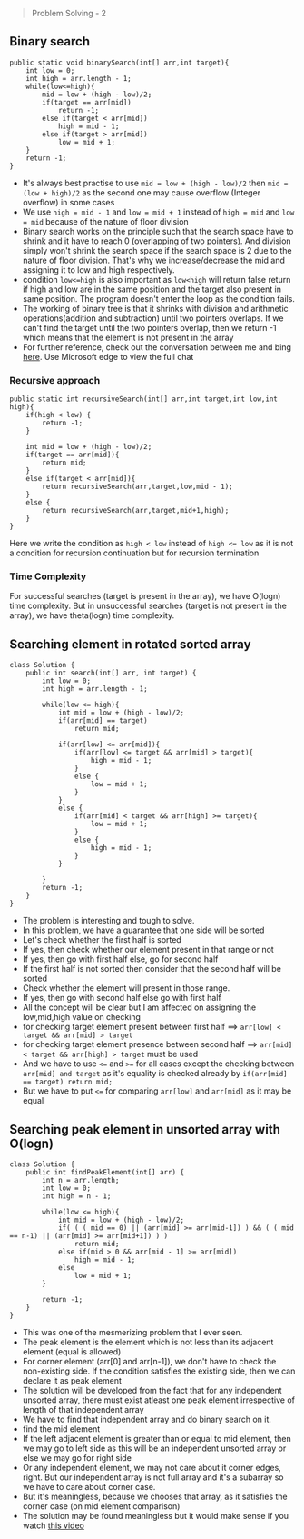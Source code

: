 > Problem Solving - 2

## Binary search


```
public static void binarySearch(int[] arr,int target){
    int low = 0;
    int high = arr.length - 1;
    while(low<=high){
        mid = low + (high - low)/2;
        if(target == arr[mid])
            return -1;
        else if(target < arr[mid])
            high = mid - 1;
        else if(target > arr[mid])
            low = mid + 1;
    }
    return -1;
}
```

- It's always best practise to use  `mid = low + (high - low)/2` then `mid = (low + high)/2` as the second one may cause overflow (Integer overflow) in some cases
- We use `high = mid - 1` and `low = mid + 1` instead of `high = mid` and `low = mid` because of the nature of floor division
- Binary search works on the principle such that the search space have to shrink and it have to reach 0 (overlapping of two pointers). And division simply won't shrink the search space if the search space is 2 due to the nature of floor division. That's why we increase/decrease the mid and assigning it to low and high respectively.
- condition `low<=high` is also important as `low<high` will return false return if high and low are in the same position and the target also present in same position. The program doesn't enter the loop as the condition fails. 
- The working of binary tree is that it shrinks with division and arithmetic operations(addition and subtraction) until two pointers overlaps. If we can't find the target until the two pointers overlap, then we return -1 which means that the element is not present in the array
- For further reference, check out the conversation between me and bing [here](https://sl.bing.net/fXMlnAnHArY). Use Microsoft edge to view the full chat


### Recursive approach

```
public static int recursiveSearch(int[] arr,int target,int low,int high){
    if(high < low) {
        return -1;
    }
    
    int mid = low + (high - low)/2;
    if(target == arr[mid]){
        return mid;
    }
    else if(target < arr[mid]){
        return recursiveSearch(arr,target,low,mid - 1);
    }
    else {
        return recursiveSearch(arr,target,mid+1,high);
    }
}
```

Here we write the condition as `high < low` instead of `high <= low` as it is not a condition for recursion continuation but for recursion termination

### Time Complexity 

For successful searches (target is present in the array), we have O(logn) time complexity. But in unsuccessful searches (target is not present in the array), we have theta(logn) time complexity.


## Searching element in rotated sorted array

```
class Solution {
    public int search(int[] arr, int target) {
        int low = 0;
        int high = arr.length - 1;

        while(low <= high){
            int mid = low + (high - low)/2;
            if(arr[mid] == target)
                return mid;

            if(arr[low] <= arr[mid]){
                if(arr[low] <= target && arr[mid] > target){
                    high = mid - 1;
                }
                else {
                    low = mid + 1;
                }
            }
            else {
                if(arr[mid] < target && arr[high] >= target){
                    low = mid + 1;
                }
                else {
                    high = mid - 1;
                }
            }
            
        }
        return -1;
    }
}
```

- The problem is interesting and tough to solve. 
- In this problem, we have a guarantee that one side will be sorted
- Let's check whether the first half is sorted
- If yes, then check whether our element present in that range or not
- If yes, then go with first half else, go for second half
- If the first half is not sorted then consider that the second half will be sorted
- Check whether the element will present in those range.
- If yes, then go with second half else go with first half
- All the concept will be clear but I am affected on assigning the low,mid,high value on checking
- for checking target element present between first half ==> `arr[low] < target && arr[mid] > target`
- for checking target element presence between second half ==>  `arr[mid] < target && arr[high] > target` must be used
- And we have to use `<=` and `>=` for all cases except the checking between `arr[mid] and target` as it's equality is checked already by  `if(arr[mid] == target) return mid;`
- But we have to put `<=` for comparing `arr[low]` and `arr[mid]` as it may be equal


## Searching peak element in unsorted array with O(logn) 

```
class Solution {
    public int findPeakElement(int[] arr) {
        int n = arr.length;
        int low = 0;
        int high = n - 1;

        while(low <= high){
            int mid = low + (high - low)/2;
            if( ( ( mid == 0) || (arr[mid] >= arr[mid-1]) ) && ( ( mid == n-1) || (arr[mid] >= arr[mid+1]) ) )
                return mid;
            else if(mid > 0 && arr[mid - 1] >= arr[mid])
                high = mid - 1;
            else 
                low = mid + 1;
        }

        return -1;
    }
}
```

- This was one of the mesmerizing problem that I ever seen.
- The peak element is the element which is not less than its adjacent element (equal is allowed)
- For corner element (arr[0] and arr[n-1]), we don't have to check the non-existing side. If the condition satisfies the existing side, then we can declare it as peak element
- The solution will be developed from the fact that for any independent unsorted array, there must exist atleast one peak element irrespective of length of that independent array
- We have to find that independent array and do binary search on it.
- find the mid element
- If the left adjacent element is greater than or equal to mid element, then we may go to left side as this will be an independent unsorted array or else we may go for right side
- Or any independent element, we may not care about it corner edges, right. But our independent array is not full array and it's a subarray so we have to care about corner case.
- But it's meaningless, because we chooses that array, as it satisfies the corner case (on mid element comparison)
- The solution may be found meaningless but it would make sense if you watch [this video](https://practice.geeksforgeeks.org/batch/dsa-4/track/DSASP-Searching/video/MTU3MDQ%3D)
